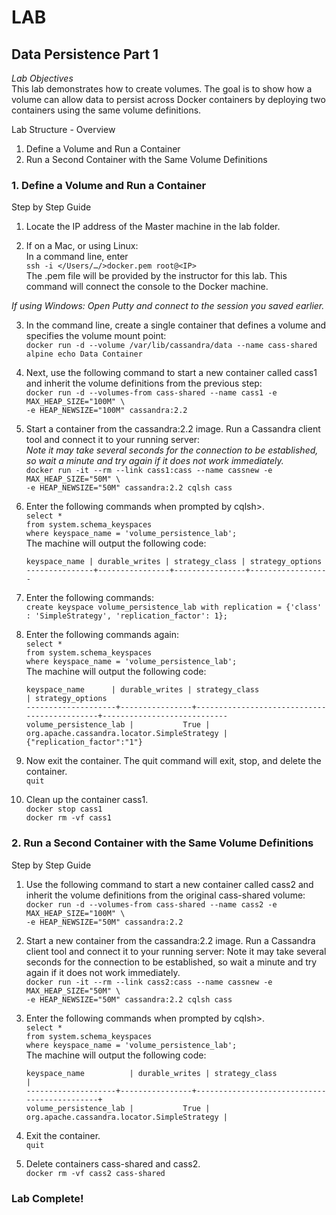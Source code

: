 # LAB
## Data Persistence Part 1
*Lab Objectives*  
This lab demonstrates how to create volumes. The goal is to show how a volume can allow data to persist across Docker containers by deploying two containers using the same volume definitions.

Lab Structure - Overview
1.	Define a Volume and Run a Container
2.	Run a Second Container with the Same Volume Definitions 
 
### 1. Define a Volume and Run a Container
Step by Step Guide

1.	Locate the IP address of the Master machine in the lab folder.

2.	If on a Mac, or using Linux:  
In a command line, enter  
`ssh -i </Users/…/>docker.pem root@<IP>`  
The .pem file will be provided by the instructor for this lab. This command will connect the console to the Docker machine.

*If using Windows: Open Putty and connect to the session you saved earlier.*

3.	In the command line, create a single container that defines a volume and specifies the volume mount point:  
`docker run -d --volume /var/lib/cassandra/data --name cass-shared alpine echo Data Container`

4.	Next, use the following command to start a new container called cass1 and inherit the volume definitions from the previous step:  
`docker run -d --volumes-from cass-shared --name cass1 -e MAX_HEAP_SIZE="100M" \`  
`-e HEAP_NEWSIZE="100M" cassandra:2.2`

5.	Start a container from the cassandra:2.2 image. Run a Cassandra client tool and connect it to your running server:   
*Note it may take several seconds for the connection to be established, so wait a minute and try again if it does not work immediately.*  
`docker run -it --rm --link cass1:cass --name cassnew -e MAX_HEAP_SIZE="50M" \`  
`-e HEAP_NEWSIZE="50M" cassandra:2.2 cqlsh cass`

6.	Enter the following commands when prompted by cqlsh>.  
`select *`  
`from system.schema_keyspaces`  
`where keyspace_name = 'volume_persistence_lab';`  
The machine will output the following code:  
    ```
    keyspace_name | durable_writes | strategy_class | strategy_options
    ---------------+----------------+----------------+------------------ 
    ```

7.	Enter the following commands:  
`create keyspace volume_persistence_lab with replication = {'class' : 'SimpleStrategy', 'replication_factor': 1};`

8.	Enter the following commands again:  
`select *`  
`from system.schema_keyspaces`  
`where keyspace_name = 'volume_persistence_lab';`  
The machine will output the following code:  
    ```
    keyspace_name      | durable_writes | strategy_class                              | strategy_options
    --------------------+----------------+---------------------------------------------+----------------------------
    volume_persistence_lab |           True | org.apache.cassandra.locator.SimpleStrategy | {"replication_factor":"1"}
    ```

9.	Now exit the container. The quit command will exit, stop, and delete the container.  
`quit`

10.	Clean up the container cass1.  
`docker stop cass1`  
`docker rm -vf cass1`

### 2. Run a Second Container with the Same Volume Definitions
Step by Step Guide
1.	Use the following command to start a new container called cass2 and inherit the volume definitions from the original cass-shared volume:  
`docker run -d --volumes-from cass-shared --name cass2 -e MAX_HEAP_SIZE="100M" \`  
`-e HEAP_NEWSIZE="50M" cassandra:2.2`

2.	Start a new container from the cassandra:2.2 image. Run a Cassandra client tool and connect it to your running server: Note it may take several seconds for the connection to be established, so wait a minute and try again if it does not work immediately.  
`docker run -it --rm --link cass2:cass --name cassnew -e MAX_HEAP_SIZE="50M" \`  
`-e HEAP_NEWSIZE="50M" cassandra:2.2 cqlsh cass`

3.	Enter the following commands when prompted by cqlsh>.  
`select *`  
`from system.schema_keyspaces`  
`where keyspace_name = 'volume_persistence_lab';`  
The machine will output the following code:  
    ```
    keyspace_name          | durable_writes | strategy_class                              |
    --------------------+----------------+---------------------------------------------+
    volume_persistence_lab |           True | org.apache.cassandra.locator.SimpleStrategy |
    ```

4.	Exit the container.  
`quit`

5.	Delete containers cass-shared and cass2.  
`docker rm -vf cass2 cass-shared`

### Lab Complete!

<!-- 
LastTested: 2018-09-28
OS: Ubuntu 18.04
DockerVersion: 18.06.1-ce, build e68fc7a
-->
